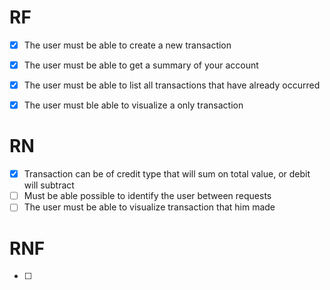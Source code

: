 # RF

- [x] The user must be able to create a new transaction
- [x] The user must be able to get a summary of your account
- [x] The user must be able to list all transactions that have already occurred
- [x] The user must ble able to visualize a only transaction


# RN

- [x] Transaction can be of credit type that will sum on total value, or debit will subtract
- [ ] Must be able possible to identify the user between requests
- [ ] The user must be able to visualize transaction that him made

# RNF

- [ ] 